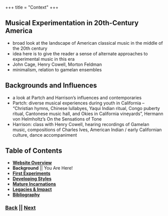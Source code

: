 +++
title = "Context"
+++

## Musical Experimentation in 20th-Century America
- broad look at the landscape of American classical music in the middle of the 20th century
- idea here is to give the reader a sense of alternate approaches to experimental music in this era
- John Cage, Henry Cowell, Morton Feldman
- minimalism, relation to gamelan ensembles

## Backgrounds and Influences
- a look at Partch and Harrison’s influences and contemporaries
- Partch: diverse musical experiences during youth in California – “Christian hymns, Chinese lullabyes,  Yaqui Indian ritual, Congo puberty ritual, Cantonese music hall, and Okies in California vineyards”, Hermann von Helmholtz’s On the Sensations of Tone 
- Harrison: class with Henry Cowell, hearing recordings of Gamelan music, compositions of Charles Ives, American Indian / early Californian culture, dance accompaniment

## Table of Contents
- **[Website Overview](/partch-0)**
- **Background** || You Are Here!
- **[First Experiments](/partch-2)**
- **[Developing Styles](/partch-3)**
- **[Mature Incarnations](/partch-4)**
- **[Legacies & Impact](/partch-5)**
- **[Bibliography](/partch-6)**

### [**Back**](/partch-0) || [**Next**](/partch-2)